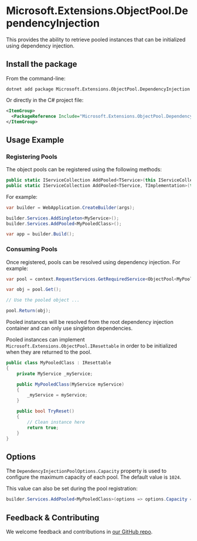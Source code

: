 # Microsoft.Extensions.ObjectPool.DependencyInjection

This provides the ability to retrieve pooled instances that can be initialized using dependency injection.

## Install the package

From the command-line:

```dotnetcli
dotnet add package Microsoft.Extensions.ObjectPool.DependencyInjection
```

Or directly in the C# project file:

```xml
<ItemGroup>
  <PackageReference Include="Microsoft.Extensions.ObjectPool.DependencyInjection" Version="[CURRENTVERSION]" />
</ItemGroup>
```

## Usage Example

### Registering Pools

The object pools can be registered using the following methods:

```csharp
public static IServiceCollection AddPooled<TService>(this IServiceCollection services, Action<DependencyInjectionPoolOptions>? configure = null)
public static IServiceCollection AddPooled<TService, TImplementation>(this IServiceCollection services, Action<DependencyInjectionPoolOptions>? configure = null)
```

For example:

```csharp
var builder = WebApplication.CreateBuilder(args);

builder.Services.AddSingleton<MyService>();
builder.Services.AddPooled<MyPooledClass>();

var app = builder.Build();
```

### Consuming Pools

Once registered, pools can be resolved using dependency injection. For example:

```csharp
var pool = context.RequestServices.GetRequiredService<ObjectPool<MyPooledClass>>();

var obj = pool.Get();

// Use the pooled object ...

pool.Return(obj);
```

Pooled instances will be resolved from the root dependency injection container and can only
use singleton dependencies.

Pooled instances can implement `Microsoft.Extensions.ObjectPool.IResettable` in order to
be initialized when they are returned to the pool.

```csharp
public class MyPooledClass : IResettable
{
    private MyService _myService;

    public MyPooledClass(MyService myService)
    {
        _myService = myService;
    }

    public bool TryReset()
    {
        // Clean instance here
        return true;
    }
}
```

## Options

The `DependencyInjectionPoolOptions.Capacity` property is used to configure the maximum capacity of each pool. The default value is `1024`.

This value can also be set during the pool registration:

```csharp
builder.Services.AddPooled<MyPooledClass>(options => options.Capacity = 64);
```

## Feedback & Contributing

We welcome feedback and contributions in [our GitHub repo](https://github.com/dotnet/extensions).